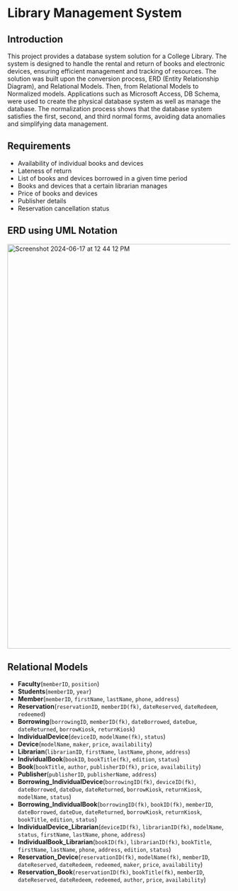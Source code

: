 # Library Management System

## Introduction
This project provides a database system solution for a College Library. The system is designed to handle the rental and return of books and electronic devices, ensuring efficient management and tracking of resources. The solution was built upon the conversion process, ERD (Entity Relationship Diagram), and Relational Models. Then, from Relational Models to Normalized models. Applications such as Microsoft Access, DB Schema, were used to create the physical database system as well as manage the database. The normalization process shows that the database system satisfies the first, second, and third normal forms, avoiding data anomalies and simplifying data management. 

## Requirements 
- Availability of individual books and devices 
- Lateness of return
- List of books and devices borrowed in a given time period 
- Books and devices that a certain librarian manages
- Price of books and devices 
- Publisher details
- Reservation cancellation status

## ERD using UML Notation
<img width="914" alt="Screenshot 2024-06-17 at 12 44 12 PM" src="https://github.com/linalan1231/Library/assets/70352593/a715f633-b311-4840-a974-56346c5a912f">

## Relational Models 
- **Faculty**(`memberID`, `position`)
- **Students**(`memberID`, `year`)
- **Member**(`memberID`, `firstName`, `lastName`, `phone`, `address`)
- **Reservation**(`reservationID`, `memberID(fk)`, `dateReserved`, `dateRedeem`, `redeemed`)
- **Borrowing**(`borrowingID`, `memberID(fk)`, `dateBorrowed`, `dateDue`, `dateReturned`, `borrowKiosk`, `returnKiosk`)
- **IndividualDevice**(`deviceID`, `modelName(fk)`, `status`)
- **Device**(`modelName`, `maker`, `price`, `availability`)
- **Librarian**(`librarianID`, `firstName`, `lastName`, `phone`, `address`)
- **IndividualBook**(`bookID`, `bookTitle(fk)`, `edition`, `status`)
- **Book**(`bookTitle`, `author`, `publisherID(fk)`, `price`, `availability`)
- **Publisher**(`publisherID`, `publisherName`, `address`)
- **Borrowing_IndividualDevice**(`borrowingID(fk)`, `deviceID(fk)`, `dateBorrowed`, `dateDue`, `dateReturned`, `borrowKiosk`, `returnKiosk`, `modelName`, `status`)
- **Borrowing_IndividualBook**(`borrowingID(fk)`, `bookID(fk)`, `memberID`, `dateBorrowed`, `dateDue`, `dateReturned`, `borrowKiosk`, `returnKiosk`, `bookTitle`, `edition`, `status`)
- **IndividualDevice_Librarian**(`deviceID(fk)`, `librarianID(fk)`, `modelName`, `status`, `firstName`, `lastName`, `phone`, `address`)
- **IndividualBook_Librarian**(`bookID(fk)`, `librarianID(fk)`, `bookTitle`, `firstName`, `lastName`, `phone`, `address`, `edition`, `status`)
- **Reservation_Device**(`reservationID(fk)`, `modelName(fk)`, `memberID`, `dateReserved`, `dateRedeem`, `redeemed`, `maker`, `price`, `availability`)
- **Reservation_Book**(`reservationID(fk)`, `bookTitle(fk)`, `memberID`, `dateReserved`, `dateRedeem`, `redeemed`, `author`, `price`, `availability`)
